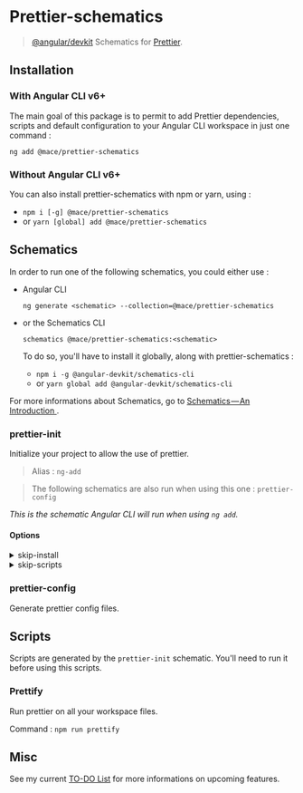 # Prettier-schematics

> [@angular/devkit](http://github.com/angular/devkit) Schematics for [Prettier](http://github.com/prettier/prettier).

## Installation

### With Angular CLI v6+

The main goal of this package is to permit to add Prettier dependencies, scripts and default configuration to your Angular CLI workspace in just one command :

`ng add @mace/prettier-schematics`

### Without Angular CLI v6+

You can also install prettier-schematics with npm or yarn, using :

* `npm i [-g] @mace/prettier-schematics`
* or `yarn [global] add @mace/prettier-schematics`

## Schematics

In order to run one of the following schematics, you could either use :

* Angular CLI

  `ng generate <schematic> --collection=@mace/prettier-schematics`

* or the Schematics CLI

  `schematics @mace/prettier-schematics:<schematic>`

  To do so, you'll have to install it globally, along with prettier-schematics :

  * `npm i -g @angular-devkit/schematics-cli`
  * or `yarn global add @angular-devkit/schematics-cli`

For more informations about Schematics, go to [Schematics — An Introduction
](https://blog.angular.io/schematics-an-introduction-dc1dfbc2a2b2).

### prettier-init

Initialize your project to allow the use of prettier.

> Alias : `ng-add`

> The following schematics are also run when using this one : `prettier-config`

_This is the schematic Angular CLI will run when using `ng add`._

#### Options

<details>
  <summary>skip-install</summary>
  <p>
    <code>--skip-install</code>
  </p>
  <p>
    Do not run npm / yarn install after adding the required dependencies.
  </p>
</details>
<details>
  <summary>skip-scripts</summary>
  <p>
    <code>--skip-scripts</code>
  </p>
  <p>
    Do not generate the scripts helping to run prettier on your workspace
  </p>
</details>

### prettier-config

Generate prettier config files.

## Scripts

Scripts are generated by the `prettier-init` schematic. You'll need to run it before using this scripts.

### Prettify

Run prettier on all your workspace files.

Command : `npm run prettify`

## Misc

See my current [TO-DO List](TODO.md) for more informations on upcoming features.
